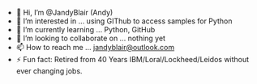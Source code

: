 - 👋 Hi, I’m @JandyBlair  (Andy)
- 👀 I’m interested in ... using GIThub to access samples for Python
- 🌱 I’m currently learning ... Python, GitHub
- 💞️ I’m looking to collaborate on ... nothing yet
- 📫 How to reach me ... jandyblair@outlook.com
- ⚡ Fun fact: Retired from 40 Years IBM/Loral/Lockheed/Leidos without ever changing jobs. 

<!---
JandyBlair/JandyBlair is a ✨ special ✨ repository because its `README.md` (this file) appears on your GitHub profile.
You can click the Preview link to take a look at your changes.
--->
